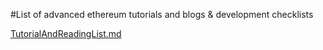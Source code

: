 #List of advanced ethereum tutorials and blogs & development checklists

[TutorialAndReadingList.md](Tutorial_and_reading_list/TutorialAndReadingList.md)
